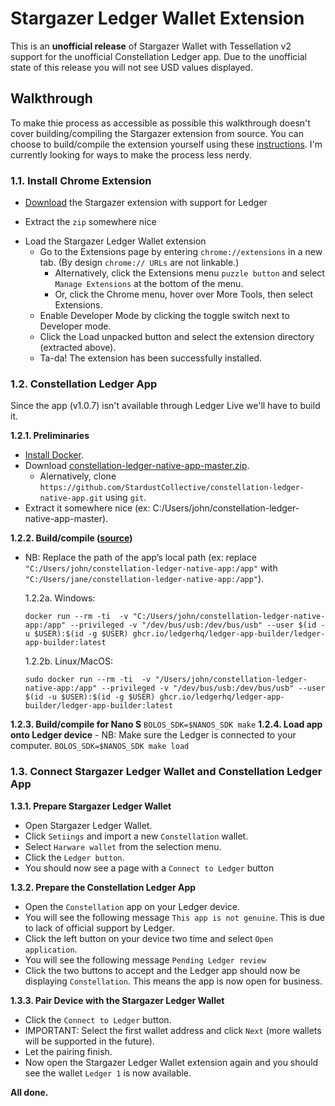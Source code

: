 # Stargazer Ledger Wallet Extension

This is an **unofficial release** of Stargazer Wallet with Tessellation v2 support for the unofficial Constellation Ledger app. Due to the unofficial state of this release you will not see USD values displayed.

## Walkthrough

To make thie process as accessible as possible this walkthrough doesn't cover building/compiling the Stargazer extension from source. You can choose to build/compile the extension yourself using these [instructions](BUILD.md). I'm currently looking for ways to make the process less nerdy.
### 1.1. Install Chrome Extension

* [Download](https://github.com/buzzgreyday/stargazer-wallet-ledger/releases/latest) the Stargazer extension with support for Ledger
- Extract the `zip` somewhere nice

* Load the Stargazer Ledger Wallet extension
  - Go to the Extensions page by entering `chrome://extensions` in a new tab. (By design `chrome:// URLs` are not linkable.)
    - Alternatively, click the Extensions menu `puzzle button` and select `Manage Extensions` at the bottom of the menu.
    - Or, click the Chrome menu, hover over More Tools, then select Extensions.
  - Enable Developer Mode by clicking the toggle switch next to Developer mode.
  - Click the Load unpacked button and select the extension directory (extracted above).
  - Ta-da! The extension has been successfully installed.

### 1.2. Constellation Ledger App

Since the app (v1.0.7) isn't available through Ledger Live we'll have to build it.

**1.2.1. Preliminaries**

- [Install Docker](https://docs.docker.com/engine/install/).
- Download [constellation-ledger-native-app-master.zip](https://github.com/buzzgreyday/constellation-ledger-native-app/releases/latest).
  - Alernatively, clone `https://github.com/StardustCollective/constellation-ledger-native-app.git` using `git`.
- Extract it somewhere nice (ex: C:/Users/john/constellation-ledger-native-app-master).

**1.2.2. Build/compile ([source](https://github.com/LedgerHQ/ledger-app-builder/?tab=readme-ov-file#compile-your-app-in-the-container))**
  - NB: Replace the path of the app’s local path (ex: replace `"C:/Users/john/constellation-ledger-native-app:/app"` with `"C:/Users/jane/constellation-ledger-native-app:/app"`).

    1.2.2a. Windows:
    ```
    docker run --rm -ti  -v "C:/Users/john/constellation-ledger-native-app:/app" --privileged -v "/dev/bus/usb:/dev/bus/usb" --user $(id -u $USER):$(id -g $USER) ghcr.io/ledgerhq/ledger-app-builder/ledger-app-builder:latest
    ```
    1.2.2b. Linux/MacOS:
    ```
    sudo docker run --rm -ti  -v "/Users/john/constellation-ledger-native-app:/app" --privileged -v "/dev/bus/usb:/dev/bus/usb" --user $(id -u $USER):$(id -g $USER) ghcr.io/ledgerhq/ledger-app-builder/ledger-app-builder:latest
    ```
**1.2.3. Build/compile for Nano S**
    ```
    BOLOS_SDK=$NANOS_SDK make
    ```
**1.2.4. Load app onto Ledger device**
    - NB: Make sure the Ledger is connected to your computer.
    ```
    BOLOS_SDK=$NANOS_SDK make load
    ```

### 1.3. Connect Stargazer Ledger Wallet and Constellation Ledger App

**1.3.1. Prepare Stargazer Ledger Wallet**

- Open Stargazer Ledger Wallet.
- Click `Setiings` and import a new `Constellation` wallet.
- Select `Harware wallet` from the selection menu.
- Click the `Ledger button`.
- You should now see a page with a `Connect to Ledger` button 

**1.3.2. Prepare the Constellation Ledger App**

- Open the `Constellation` app on your Ledger device.
- You will see the following message `This app is not genuine`. This is due to lack of official support by Ledger.
- Click the left button on your device two time and select `Open application`.
- You will see the following message `Pending Ledger review`
- Click the two buttons to accept and the Ledger app should now be displaying `Constellation`. This means the app is now open for business.

**1.3.3. Pair Device with the Stargazer Ledger Wallet**

- Click the `Connect to Ledger` button.
- IMPORTANT: Select the first wallet address and click `Next` (more wallets will be supported in the future).
- Let the pairing finish.
- Now open the Stargazer Ledger Wallet extension again and you should see the wallet `Ledger 1` is now available.

**All done.**